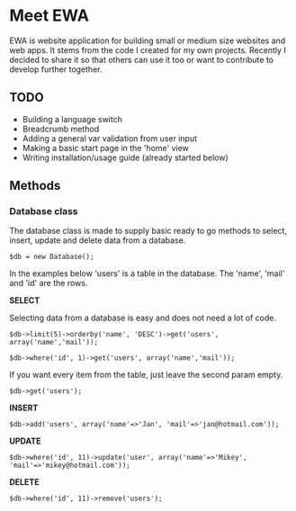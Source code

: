 # Meet EWA

EWA is website application for building small or medium size websites and web apps. It stems from the code I created for my own projects. Recently I decided to share it so that others can use it too or want to contribute to develop further together.

## TODO
* Building a language switch
* Breadcrumb method
* Adding a general var validation from user input
* Making a basic start page in the 'home' view
* Writing installation/usage guide (already started below)

## Methods

### Database class

The database class is made to supply basic ready to go methods to select, insert, update and delete data from a database.

`$db = new Database();`

In the examples below 'users' is a table in the database. The 'name', 'mail' and 'id' are the rows.

**SELECT**

Selecting data from a database is easy and does not need a lot of code.

`$db->limit(5)->orderby('name', 'DESC')->get('users', array('name','mail'));`

`$db->where('id', 1)->get('users', array('name','mail'));`

If you want every item from the table, just leave the second param empty.

`$db->get('users');`


**INSERT**


`$db->add('users', array('name'=>'Jan', 'mail'=>'jan@hotmail.com'));`


**UPDATE**

`$db->where('id', 11)->update('user', array('name'=>'Mikey', 'mail'=>'mikey@hotmail.com'));`

**DELETE**

`$db->where('id', 11)->remove('users');`